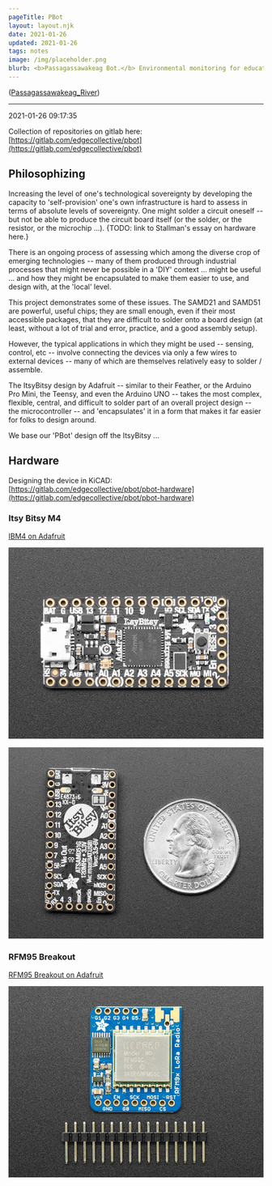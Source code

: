 ```yaml
---
pageTitle: PBot
layout: layout.njk
date: 2021-01-26
updated: 2021-01-26
tags: notes 
image: /img/placeholder.png
blurb: <b>Passagassawakeag Bot.</b> Environmental monitoring for education, farming, water montoring.  Free and Open Source, modular; easy to assemble, easy to deploy, easy to redesign with open source tools.
---
```


([Passagassawakeag_River](https://en.wikipedia.org/wiki/Passagassawakeag_River))

---
2021-01-26 09:17:35


Collection of repositories on gitlab here: [https://gitlab.com/edgecollective/pbot](https://gitlab.com/edgecollective/pbot)

## Philosophizing

Increasing the level of one's technological sovereignty by developing the capacity to 'self-provision' one's own infrastructure is hard to assess in terms of absolute levels of sovereignty.  One might solder a circuit oneself -- but not be able to produce the circuit board itself (or the solder, or the resistor, or the microchip ...).  {TODO: link to Stallman's essay on hardware here.}  

There is an ongoing process of assessing which among the diverse crop of emerging technologies -- many of them produced through industrial processes that might never be possible in a 'DIY' context ... might be useful ... and how they might be encapsulated to make them easier to use, and design with, at the 'local' level.

This project demonstrates some of these issues.  The SAMD21 and SAMD51 are powerful, useful chips; they are small enough, even if their most accessible packages, that they are difficult to solder onto a board design (at least, without a lot of trial and error, practice, and a good assembly setup).  

However, the typical applications in which they might be used -- sensing, control, etc -- involve connecting the devices via only a few wires to external devices -- many of which are themselves relatively easy to solder / assemble.  

The ItsyBitsy design by Adafruit -- similar to their Feather, or the Arduino Pro Mini, the Teensy, and even the Arduino UNO -- takes the most complex, flexible, central, and difficult to solder part of an overall project design -- the microcontroller -- and 'encapsulates' it in a form that makes it far easier for folks to design around.   

We base our 'PBot' design off the ItsyBitsy ...

## Hardware

Designing the device in KiCAD: [https://gitlab.com/edgecollective/pbot/pbot-hardware](https://gitlab.com/edgecollective/pbot/pbot-hardware)

### Itsy Bitsy M4

[IBM4 on Adafruit](https://www.adafruit.com/product/3800)

![](/img/pbot/itsybitsy.jpg)

![](/img/pbot/itsybitsy_back.jpg)

### RFM95 Breakout

[RFM95 Breakout on Adafruit](https://www.adafruit.com/product/3072)

![](/img/pbot/rfm95_breakout.jpg)



